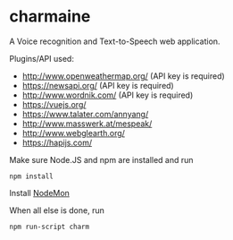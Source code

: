 # charmaine
A Voice recognition and Text-to-Speech web application.

Plugins/API used:

  - http://www.openweathermap.org/ (API key is required)
  - https://newsapi.org/ (API key is required)
  - http://www.wordnik.com/ (API key is required)
  - https://vuejs.org/
  - https://www.talater.com/annyang/
  - http://www.masswerk.at/mespeak/
  - http://www.webglearth.org/
  - https://hapijs.com/

Make sure Node.JS and npm are installed and run
```
npm install
```

Install [NodeMon](https://github.com/remy/nodemon)

When all else is done, run

```
npm run-script charm
```
